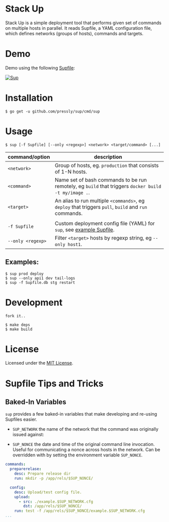 Stack Up
========

Stack Up is a simple deployment tool that performs given set of commands on multiple hosts in parallel. It reads Supfile, a YAML configuration file, which defines networks (groups of hosts), commands and targets.

# Demo

Demo using the following [Supfile](./example/Supfile):

[![Sup](https://github.com/pressly/sup/blob/gif/asciinema.gif?raw=true)](https://asciinema.org/a/19742?autoplay=1)

# Installation

    $ go get -u github.com/pressly/sup/cmd/sup

# Usage

    $ sup [-f Supfile] [--only <regexp>] <network> <target/command> [...]

| command/option    | description                                                                                          |
|-------------------|------------------------------------------------------------------------------------------------------|
| `<network>`       | Group of hosts, eg. `production` that consists of 1-N hosts.                                         |
| `<command>`       | Name set of bash commands to be run remotely, eg `build` that triggers `docker build -t my/image .`. |
| `<target>`        | An alias to run multiple `<commands>`, eg `deploy` that triggers `pull`, `build` and `run` commands. |
|                   |                                                                                                      |
| `-f Supfile`      | Custom deployment config file (YAML) for `sup`, see [example Supfile](./example/Supfile).            |
| `--only <regexp>` | Filter `<target>` hosts by regexp string, eg `--only host1`.                                         |

## Examples:

    $ sup prod deploy
    $ sup --only api1 dev tail-logs
    $ sup -f Supfile.db stg restart

# Development

    fork it..

    $ make deps
    $ make build

# License

Licensed under the [MIT License](./LICENSE).

# Supfile Tips and Tricks

## Baked-In Variables

`sup` provides a few baked-in variables that make developing and
re-using Supfiles easier.

 - `SUP_NETWORK` the name of the network that the command was
   originally issued against:

 - `SUP_NONCE` the date and time of the original command line
   invocation. Useful for communicating a nonce across hosts in the
   network. Can be overridden with by setting the environment variable
   `SUP_NONCE`.

```yaml
commands:
  preparerelase:
    desc: Prepare release dir
    run: mkdir -p /app/rels/$SUP_NONCE/

  config:
    desc: Upload/test config file.
    upload:
      - src: ./example.$SUP_NETWORK.cfg
        dst: /app/rels/$SUP_NONCE/
    run: test -f /app/rels/$SUP_NONCE/example.$SUP_NETWORK.cfg
...
```
